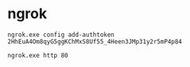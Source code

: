 # ngrok

```
ngrok.exe config add-authtoken 2HhEuA4Om8qyG5ggKChMxS8Uf55_4Heen3JMp31y2r5mP4p84
```

```
ngrok.exe http 80
```
